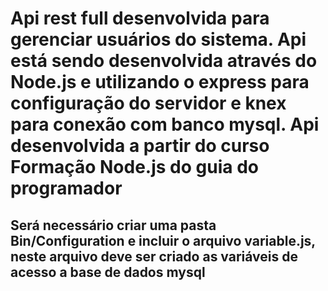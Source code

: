 # Api rest full desenvolvida para gerenciar usuários do sistema. Api está sendo desenvolvida através do Node.js e utilizando o express para configuração do servidor e knex para conexão com banco mysql. Api desenvolvida a partir do curso Formação Node.js do guia do programador

## Será necessário criar uma pasta Bin/Configuration e incluir o arquivo variable.js, neste arquivo deve ser criado as variáveis de acesso a base de dados mysql

